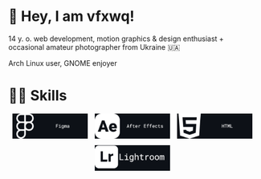 # 👋 Hey, I am vfxwq!
14 y. o. web development, motion graphics & design enthusiast + occasional amateur photographer from Ukraine 🇺🇦

Arch Linux user, GNOME enjoyer
# 👨‍💻 Skills

<div style="text-align: center;">
  <img src="https://github.com/vfXwq/images-for-readme/blob/main/Frame%201.png" width="150px" style="display: inline-block; margin: 0 10px 10px 0;">
  <img src="https://github.com/vfXwq/images-for-readme/blob/main/Frame%202.png" width="150px" style="display: inline-block; margin: 0 10px 10px 0;">
  <img src="https://github.com/vfXwq/images-for-readme/blob/main/Frame%203.png" width="150px" style="display: inline-block; margin: 0 10px 10px 0;">
  <img src="https://github.com/vfXwq/images-for-readme/blob/main/Frame%204.png" width="150px" style="display: inline-block; margin: 0 10px 10px 0;">
</div>
